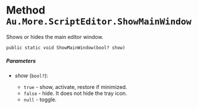 # Method `Au.More.ScriptEditor.ShowMainWindow`

Shows or hides the main editor window.

```
public static void ShowMainWindow(bool? show)
```

##### Parameters

- *show*  (`bool?`):

    - `true` - show, activate, restore if minimized.
    - `false` - hide. It does not hide the tray icon.
    - `null` - toggle.